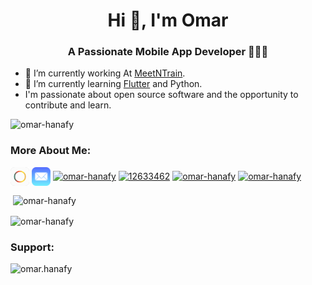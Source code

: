 <h1 align="center">Hi 👋, I'm Omar</h1>
<h3 align="center">A Passionate Mobile App Developer 👨🏽‍💻</h3>

- 🔭 I’m currently working At [MeetNTrain](https://www.meetntrain.com).
- 🌱 I’m currently learning [Flutter](https://flutter.dev/) and Python.
- I'm passionate about open source software and the opportunity to contribute and learn.

<p align="left"> <img src="https://komarev.com/ghpvc/?username=omar-hanafy&label=Profile%20views&color=0e75b6&style=flat" alt="omar-hanafy" /> </p>

### More About Me:

<p align="left">
<a href="https://omarkhaled.web.app" target="blank"><img align="center" src="./myIcon.png" alt="omar-hanafy" height="30" width="30" /></a>
<a href="mailto:omar-hanafy@icloud.com"><img align="center" src="./mail.svg" alt="omar-hanafy" height="30" width="30" /></a>
  <a href="https://linkedin.com/in/omar-hanafy" target="blank"><img align="center" src="https://raw.githubusercontent.com/rahuldkjain/github-profile-readme-generator/master/src/images/icons/Social/linked-in-alt.svg" alt="omar-hanafy" height="30" width="40" /></a>
<a href="https://stackoverflow.com/users/12633462" target="blank"><img align="center" src="https://raw.githubusercontent.com/rahuldkjain/github-profile-readme-generator/master/src/images/icons/Social/stack-overflow.svg" alt="12633462" height="30" width="40" /></a>
<a href="https://www.hackerrank.com/omar-hanafy" target="blank"><img align="center" src="https://raw.githubusercontent.com/rahuldkjain/github-profile-readme-generator/master/src/images/icons/Social/hackerrank.svg" alt="omar-hanafy" height="30" width="40" /></a>
<a href="https://www.leetcode.com/omar-hanafy" target="blank"><img align="center" src="https://raw.githubusercontent.com/rahuldkjain/github-profile-readme-generator/master/src/images/icons/Social/leet-code.svg" alt="omar-hanafy" height="30" width="40" /></a>
</p>
<p>&nbsp;<img align="center" src="https://github-readme-stats.vercel.app/api?username=omar-hanafy&show_icons=true&locale=en" alt="omar-hanafy" /></p>

<p><img align="center" src="https://github-readme-streak-stats.herokuapp.com/?user=omar-hanafy&" alt="omar-hanafy" /></p>


<h3 align="left">Support:</h3>
<p><a href="https://www.buymeacoffee.com/omar.hanafy"> <img align="left" src="https://cdn.buymeacoffee.com/buttons/v2/default-yellow.png" height="50" width="210" alt="omar.hanafy" /></a></p><br><br>

